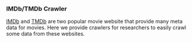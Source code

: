 ### IMDb/TMDb Crawler

[IMDb](https://www.imdb.com/) and [TMDb](https://www.themoviedb.org/) are two popular movie website that provide many meta data for movies.
Here we provide crawlers for researchers to easily crawl some data from these websites.
